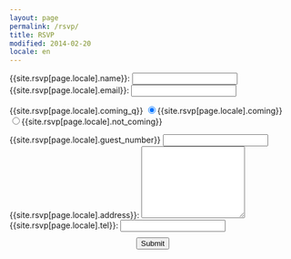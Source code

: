 ```yaml
---
layout: page
permalink: /rsvp/
title: RSVP
modified: 2014-02-20
locale: en
---
```

<script src="{{ site.url }}/assets/js/vendor/h5f.min.js"></script>

<form markdown="0" action="https://docs.google.com/forms/d/1_K5UATic7NrNF3kJKgF0G6kb-raqZLQBkR9AEtmf5fM/formResponse" method="POST" id="ss-form" target="_self" onsubmit="">
<label for="entry_1006834607">
{{site.rsvp[page.locale].name}}:
<input type="text" name="entry.1006834607" value="" class="ss-q-short" id="entry_1006834607" dir="auto" aria-label="Full name  " aria-required="true" required="" >
</label>
<label for="entry_1023119450">
{{site.rsvp[page.locale].email}}: <input type="email" name="entry.1023119450" value="" class="ss-q-short" id="entry_1023119450" dir="auto" aria-label="Email  Email address invalid" aria-required="true" required="" title="Email address invalid">
</label>

<label>{{site.rsvp[page.locale].coming_q}}</label>
<label class="radio" for="entry_1142779736">
<input type="radio" name="entry.1142779736" value="Coming" id="group_1142779736_1" role="radio" class="ss-q-radio valid" aria-label="Coming" required="" aria-required="true" checked>{{site.rsvp[page.locale].coming}}
</label>
<label class="radio" for="entry_1142779736">
<input type="radio" name="entry.1142779736" value="Not coming" id="group_1142779736_2" role="radio" class="ss-q-radio valid" aria-label="Not coming" required="" aria-required="true">{{site.rsvp[page.locale].not_coming}}
</label>

<label for="entry_1399220995">
{{site.rsvp[page.locale].guest_number}} <input type="number" name="entry.1399220995" value="" class="ss-q-short" id="entry_1399220995" dir="auto" aria-label="Number of guest including you  This must be a number greater or equal to 0" aria-required="true" required="" step="any" min="0.0" aria-valuemin="0.0" title="This must be a number greater or equal to 0">
</label>
<label for="entry_1124372142">
{{site.rsvp[page.locale].address}}:
<textarea name="entry.1124372142" rows="8" cols="0" class="ss-q-long valid" id="entry_1124372142" dir="auto" aria-label="Address This is to send you your invitation "></textarea>
</label>
<label for="entry_761390467">
{{site.rsvp[page.locale].tel}}: <input type="text" name="entry.761390467" value="" class="ss-q-short valid" id="entry_761390467" dir="auto" aria-label="Phone number Just in case " title="">
</label>

<input type="hidden" name="draftResponse" value="[]">
<input type="hidden" name="pageHistory" value="0">

<div style="width:100%;text-align:center; margin-top:10px;">
<input type="submit" class="btn"></input>
</div>

</form>

<script type="text/javascript">H5F.setup(document.getElementById('ss-form'));</script>
